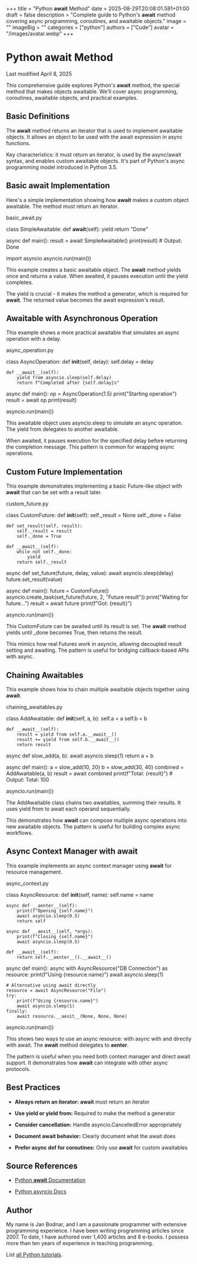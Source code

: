 +++
title = "Python __await__ Method"
date = 2025-08-29T20:08:01.581+01:00
draft = false
description = "Complete guide to Python's __await__ method covering async programming, coroutines, and awaitable objects."
image = ""
imageBig = ""
categories = ["python"]
authors = ["Cude"]
avatar = "/images/avatar.webp"
+++

# Python __await__ Method

Last modified April 8, 2025

This comprehensive guide explores Python's __await__ method, the
special method that makes objects awaitable. We'll cover async programming,
coroutines, awaitable objects, and practical examples.

## Basic Definitions

The __await__ method returns an iterator that is used to implement
awaitable objects. It allows an object to be used with the await
expression in async functions.

Key characteristics: it must return an iterator, is used by the async/await
syntax, and enables custom awaitable objects. It's part of Python's async
programming model introduced in Python 3.5.

## Basic __await__ Implementation

Here's a simple implementation showing how __await__ makes a
custom object awaitable. The method must return an iterator.

basic_await.py
  

class SimpleAwaitable:
    def __await__(self):
        yield
        return "Done"

async def main():
    result = await SimpleAwaitable()
    print(result)  # Output: Done

import asyncio
asyncio.run(main())

This example creates a basic awaitable object. The __await__ method
yields once and returns a value. When awaited, it pauses execution until the
yield completes.

The yield is crucial - it makes the method a generator, which is
required for __await__. The returned value becomes the await
expression's result.

## Awaitable with Asynchronous Operation

This example shows a more practical awaitable that simulates an async operation
with a delay.

async_operation.py
  

class AsyncOperation:
    def __init__(self, delay):
        self.delay = delay
    
    def __await__(self):
        yield from asyncio.sleep(self.delay)
        return f"Completed after {self.delay}s"

async def main():
    op = AsyncOperation(1.5)
    print("Starting operation")
    result = await op
    print(result)

asyncio.run(main())

This awaitable object uses asyncio.sleep to simulate an async
operation. The yield from delegates to another awaitable.

When awaited, it pauses execution for the specified delay before returning the
completion message. This pattern is common for wrapping async operations.

## Custom Future Implementation

This example demonstrates implementing a basic Future-like object with
__await__ that can be set with a result later.

custom_future.py
  

class CustomFuture:
    def __init__(self):
        self._result = None
        self._done = False
    
    def set_result(self, result):
        self._result = result
        self._done = True
    
    def __await__(self):
        while not self._done:
            yield
        return self._result

async def set_future(future, delay, value):
    await asyncio.sleep(delay)
    future.set_result(value)

async def main():
    future = CustomFuture()
    asyncio.create_task(set_future(future, 2, "Future result"))
    print("Waiting for future...")
    result = await future
    print(f"Got: {result}")

asyncio.run(main())

This CustomFuture can be awaited until its result is set. The __await__
method yields until _done becomes True, then returns the result.

This mimics how real Futures work in asyncio, allowing decoupled result setting
and awaiting. The pattern is useful for bridging callback-based APIs with async.

## Chaining Awaitables

This example shows how to chain multiple awaitable objects together using
__await__.

chaining_awaitables.py
  

class AddAwaitable:
    def __init__(self, a, b):
        self.a = a
        self.b = b
    
    def __await__(self):
        result = yield from self.a.__await__()
        result += yield from self.b.__await__()
        return result

async def slow_add(a, b):
    await asyncio.sleep(1)
    return a + b

async def main():
    a = slow_add(10, 20)
    b = slow_add(30, 40)
    combined = AddAwaitable(a, b)
    result = await combined
    print(f"Total: {result}")  # Output: Total: 100

asyncio.run(main())

The AddAwaitable class chains two awaitables, summing their results.
It uses yield from to await each operand sequentially.

This demonstrates how __await__ can compose multiple async
operations into new awaitable objects. The pattern is useful for building
complex async workflows.

## Async Context Manager with __await__

This example implements an async context manager using __await__
for resource management.

async_context.py
  

class AsyncResource:
    def __init__(self, name):
        self.name = name
    
    async def __aenter__(self):
        print(f"Opening {self.name}")
        await asyncio.sleep(0.5)
        return self
    
    async def __aexit__(self, *args):
        print(f"Closing {self.name}")
        await asyncio.sleep(0.5)
    
    def __await__(self):
        return self.__aenter__().__await__()

async def main():
    async with AsyncResource("DB Connection") as resource:
        print(f"Using {resource.name}")
        await asyncio.sleep(1)
    
    # Alternative using await directly
    resource = await AsyncResource("File")
    try:
        print(f"Using {resource.name}")
        await asyncio.sleep(1)
    finally:
        await resource.__aexit__(None, None, None)

asyncio.run(main())

This shows two ways to use an async resource: with async with and
directly with await. The __await__ method delegates
to __aenter__.

The pattern is useful when you need both context manager and direct await
support. It demonstrates how __await__ can integrate with other
async protocols.

## Best Practices

- **Always return an iterator:** __await__ must return an iterator

- **Use yield or yield from:** Required to make the method a generator

- **Consider cancellation:** Handle asyncio.CancelledError appropriately

- **Document await behavior:** Clearly document what the await does

- **Prefer async def for coroutines:** Only use __await__ for custom awaitables

## Source References

- [Python __await__ Documentation](https://docs.python.org/3/reference/datamodel.html#object.__await__)

- [Python asyncio Docs](https://docs.python.org/3/library/asyncio-task.html)

## Author

My name is Jan Bodnar, and I am a passionate programmer with extensive
programming experience. I have been writing programming articles since 2007.
To date, I have authored over 1,400 articles and 8 e-books. I possess more
than ten years of experience in teaching programming.

List [all Python tutorials](/python/).